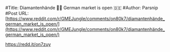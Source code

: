 #Title: Diamantenhände 💎👐 German market is open 🇩🇪
#Author: Parsnip
#Post URL: [https://www.reddit.com/r/GMEJungle/comments/on80k7/diamantenhände_german_market_is_open/](https://www.reddit.com/r/GMEJungle/comments/on80k7/diamantenhände_german_market_is_open/)


https://redd.it/on7zuy